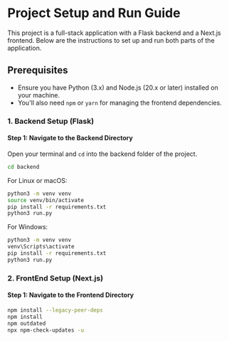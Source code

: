 # Project Setup and Run Guide

This project is a full-stack application with a Flask backend and a Next.js frontend. Below are the instructions to set up and run both parts of the application.

## Prerequisites

- Ensure you have Python (3.x) and Node.js (20.x or later) installed on your machine.
- You'll also need `npm` or `yarn` for managing the frontend dependencies.

### 1. Backend Setup (Flask)

#### Step 1: Navigate to the Backend Directory

Open your terminal and `cd` into the backend folder of the project.

```bash
cd backend
```

For Linux or macOS:
```bash
python3 -m venv venv
source venv/bin/activate
pip install -r requirements.txt
python3 run.py
```

For Windows:
```bash
python3 -m venv venv
venv\Scripts\activate
pip install -r requirements.txt
python3 run.py
```

### 2. FrontEnd Setup (Next.js)

#### Step 1: Navigate to the Frontend Directory

```bash
npm install --legacy-peer-deps
npm install
npm outdated
npx npm-check-updates -u
```
